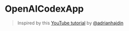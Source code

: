 # OpenAICodexApp

> Inspired by this [YouTube tutorial](https://www.youtube.com/watch?v=2FeymQoKvrk) by [@adrianhajdin](https://github.com/adrianhajdin)
